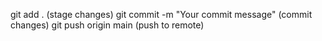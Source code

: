 git add . (stage changes)
git commit -m "Your commit message" (commit changes)
git push origin main (push to remote)